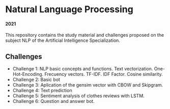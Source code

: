 # Natural Language Processing
#### 2021

This repository contains the study material and challenges proposed on the subject NLP of the Artificial Intelligence Specialization.

## Challenges
- Challenge 1: NLP basic concepts and functions. Text vectorization. One-Hot-Encoding. Frecuency vectors. TF-IDF. IDF Factor. Cosine similarity.
- Challenge 2: Basic bot
- Challenge 3: Aplication of the gensim vector with CBOW and Skipgram.
- Challenge 4: Text prediction
- Challenge 5: Sentiment analysis of clothes reviews with LSTM.
- Challenge 6: Question and answer bot.

